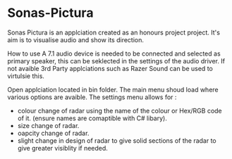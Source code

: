 # Sonas-Pictura

Sonas Pictura is an applciation created as an honours project project. It's aim is to visualise audio and show its direction.

How to use
A 7.1 audio device is needed to be connected and selected as primary speaker, this can be seklected in the settings of the audio driver. If not avaible 3rd Party applciations such as Razer Sound can be used to virtulsie this.

Open applciation located in bin folder.
The main menu shoud load where various options are avaible.
The settings menu allows for :
 - colour change of radar using the name of the colour or Hex/RGB code of it. (ensure names are comaptible with C# libary).
 - size change of radar.
 - oapcity change of radar.
 - slight change in design of radar to give solid sections of the radar to give greater visiblity if needed.
